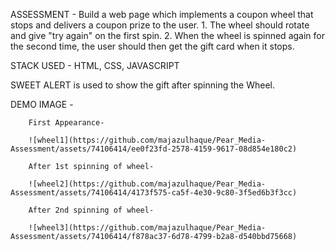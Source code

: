 ASSESSMENT - 
             Build a web page which implements a coupon wheel that stops and delivers a coupon prize to the user.
            1. The wheel should rotate and give "try again" on the first spin.
            2.  When the wheel is spinned again for the second time, the user should then get the gift card when it stops.


STACK USED -
             HTML,
             CSS,
             JAVASCRIPT


SWEET ALERT is used to show the gift after spinning the Wheel.

DEMO IMAGE -


        First Appearance-

        ![wheel1](https://github.com/majazulhaque/Pear_Media-Assessment/assets/74106414/ee0f23fd-2578-4159-9617-08d854e180c2)

        After 1st spinning of wheel-

        ![wheel2](https://github.com/majazulhaque/Pear_Media-Assessment/assets/74106414/4173f575-ca5f-4e30-9c80-3f5ed6b3f3cc)

        After 2nd spinning of wheel-

        ![wheel3](https://github.com/majazulhaque/Pear_Media-Assessment/assets/74106414/f878ac37-6d78-4799-b2a8-d540bbd75668)
            